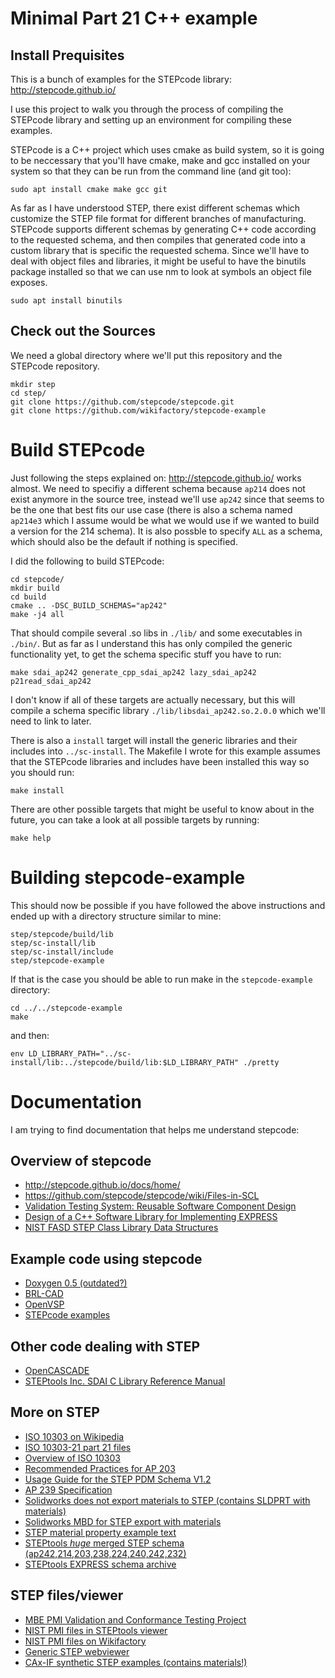 # Minimal Part 21 C++ example

## Install Prequisites

This is a bunch of examples for the STEPcode library: http://stepcode.github.io/

I use this project to walk you through the process of compiling the STEPcode library and setting up an environment for compiling these examples.

STEPcode is a C++ project which uses cmake as build system, so it is going to be neccessary that you'll have cmake, make and gcc installed on your system so that they can be run from the command line (and git too):

    sudo apt install cmake make gcc git

As far as I have understood STEP, there exist different schemas which customize the STEP file format for different branches of manufacturing. STEPcode supports different schemas by generating C++ code according to the requested schema, and then compiles that generated code into a custom library that is specific the requested schema. Since we'll have to deal with object files and libraries, it might be useful to have the binutils package installed so that we can use nm to look at symbols an object file exposes.

    sudo apt install binutils

## Check out the Sources

We need a global directory where we'll put this repository and the STEPcode repository.

    mkdir step
    cd step/
    git clone https://github.com/stepcode/stepcode.git
    git clone https://github.com/wikifactory/stepcode-example

# Build STEPcode

Just following the steps explained on: http://stepcode.github.io/ works almost. We need to specifiy a different schema because `ap214` does not exist anymore in the source tree, instead we'll use `ap242` since that seems to be the one that best fits our use case (there is also a schema named `ap214e3` which I assume would be what we would use if we wanted to build a version for the 214 schema). It is also possble to specify `ALL` as a schema, which should also be the default if nothing is specified.

I did the following to build STEPcode:

    cd stepcode/
    mkdir build
    cd build
    cmake .. -DSC_BUILD_SCHEMAS="ap242"
    make -j4 all

That should compile several .so libs in `./lib/` and some executables in `./bin/`. But as far as I understand this has only compiled the generic functionality yet, to get the schema specific stuff you have to run:

    make sdai_ap242 generate_cpp_sdai_ap242 lazy_sdai_ap242 p21read_sdai_ap242

I don't know if all of these targets are actually necessary, but this will compile a schema specific library `./lib/libsdai_ap242.so.2.0.0` which we'll need to link to later.

There is also a `install` target will install the generic libraries and their includes into `../sc-install`. The Makefile I wrote for this example assumes that the STEPcode libraries and includes have been installed this way so you should run:

    make install

There are other possible targets that might be useful to know about in the future, you can take a look at all possible targets by running:

    make help

# Building stepcode-example

This should now be possible if you have followed the above instructions and ended up with a directory structure similar to mine:

    step/stepcode/build/lib
    step/sc-install/lib
    step/sc-install/include
    step/stepcode-example

If that is the case you should be able to run make in the `stepcode-example` directory:

    cd ../../stepcode-example
    make

and then:

    env LD_LIBRARY_PATH="../sc-install/lib:../stepcode/build/lib:$LD_LIBRARY_PATH" ./pretty

# Documentation

I am trying to find documentation that helps me understand stepcode:

## Overview of stepcode
- http://stepcode.github.io/docs/home/
- https://github.com/stepcode/stepcode/wiki/Files-in-SCL
- [Validation Testing System: Reusable Software Component Design](https://github.com/stepcode/stepcode/blob/master/doc/VTS_-_Reusable_Software_Component_Design_-_morris91.pdf)
- [Design of a C++ Software Library for Implementing EXPRESS](https://github.com/stepcode/stepcode/blob/master/doc/Design_of_SCL_-_sauder95.pdf)
- [NIST FASD STEP Class Library Data Structures](https://github.com/stepcode/stepcode/blob/master/doc/sclnotes.pdf)

## Example code using stepcode
- [Doxygen 0.5 (outdated?)](http://mpictor.github.io/scl/0.5/doc.StepClassLibrary/doxygen-html/index.html)
- [BRL-CAD](https://github.com/kanzure/brlcad/tree/master/src/conv/step)
- [OpenVSP](https://github.com/OpenVSP/OpenVSP/blob/f5ced1dfcf40b5cc1964663bf48421dac67eccd4/src/util/STEPutil.cpp)
- [STEPcode examples](https://github.com/stepcode/stepcode/tree/master/test/cpp/)

## Other code dealing with STEP
- [OpenCASCADE](https://www.opencascade.com/doc/occt-6.9.0/overview/html/occt_user_guides__step.html)
- [STEPtools Inc. SDAI C Library Reference Manual](https://dsiva.weebly.com/uploads/5/2/7/8/5278587/sdailib.pdf)

## More on STEP
- [ISO 10303 on Wikipedia](https://en.wikipedia.org/wiki/ISO_10303)
- [ISO 10303-21 part 21 files](https://en.wikipedia.org/wiki/ISO_10303-21)
- [Overview of ISO 10303](https://www.nist.gov/sites/default/files/documents/el/msid/16_aBarnardFeeney.pdf)
- [Recommended Practices for AP 203](https://www.oasis-open.org/committees/download.php/11728/recprac8.pdf)
- [Usage Guide for the STEP PDM Schema V1.2](https://www.prostep.org/fileadmin/downloads/ProSTEP-iViP_Implementation-Guideline_PDM-Schema_4.3.pdf)
- [AP 239 Specification](http://www.asd-ssg.org/c/document_library/get_file?uuid=3e01b539-7d77-48dc-a7a5-076511664054&groupId=11317)
- [Solidworks does not export materials to STEP (contains SLDPRT with materials)](https://forum.solidworks.com/thread/181689)
- [Solidworks MBD for STEP export with materials](https://www.cati.com/products/technical-communications/solidworks-mbd/)
- [STEP material property example text](https://www.eng-tips.com/viewthread.cfm?qid=398294)
- [STEPtools *huge* merged STEP schema (ap242,214,203,238,224,240,242,232)](https://www.steptools.com/stds/stp_aim/html/schema.html)
- [STEPtools EXPRESS schema archive](https://www.steptools.com/stds/archive/)

## STEP files/viewer
- [MBE PMI Validation and Conformance Testing Project](https://www.nist.gov/el/systems-integration-division-73400/mbe-pmi-validation-and-conformance-testing-project)
- [NIST PMI files in STEPtools viewer](https://www.steptools.com/demos/242/index.html)
- [NIST PMI files on Wikifactory](https://wikifactory.com/@rakete/nist-pmi-test-project)
- [Generic STEP webviewer](http://step3d.com/)
- [CAx-IF synthetic STEP examples (contains materials!)](https://www.cax-if.org/library/index.html)
